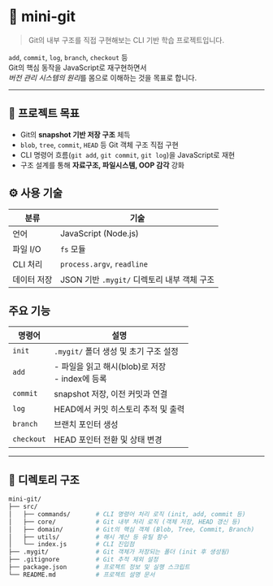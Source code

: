 # 🐙 mini-git

> Git의 내부 구조를 직접 구현해보는 CLI 기반 학습 프로젝트입니다.

`add`, `commit`, `log`, `branch`, `checkout` 등  
Git의 핵심 동작을 JavaScript로 재구현하면서  
*버전 관리 시스템의 원리*를 몸으로 이해하는 것을 목표로 합니다.

---

## 📌 프로젝트 목표

- Git의 **snapshot 기반 저장 구조** 체득
- `blob`, `tree`, `commit`, `HEAD` 등 Git 객체 구조 직접 구현
- CLI 명령어 흐름(`git add`, `git commit`, `git log`)을 JavaScript로 재현
- 구조 설계를 통해 **자료구조, 파일시스템, OOP 감각** 강화

## ⚙️ 사용 기술

| 분류        | 기술                                        |
| ----------- | ------------------------------------------- |
| 언어        | JavaScript (Node.js)                        |
| 파일 I/O    | `fs` 모듈                                   |
| CLI 처리    | `process.argv`, `readline`                  |
| 데이터 저장 | JSON 기반 `.mygit/` 디렉토리 내부 객체 구조 |

## 주요 기능

| 명령어     | 설명                                              |
| ---------- | ------------------------------------------------- |
| `init`     | `.mygit/` 폴더 생성 및 초기 구조 설정             |
| `add`      | - 파일을 읽고 해시(blob)로 저장<br>- index에 등록 |
| `commit`   | snapshot 저장, 이전 커밋과 연결                   |
| `log`      | HEAD에서 커밋 히스토리 추적 및 출력               |
| `branch`   | 브랜치 포인터 생성                                |
| `checkout` | HEAD 포인터 전환 및 상태 변경                     |

---

## 🧱 디렉토리 구조

```bash
mini-git/
├── src/
│   ├── commands/       # CLI 명령어 처리 로직 (init, add, commit 등)
│   ├── core/           # Git 내부 처리 로직 (객체 저장, HEAD 갱신 등)
│   ├── domain/         # Git의 핵심 객체 (Blob, Tree, Commit, Branch)
│   ├── utils/          # 해시 계산 등 유틸 함수
│   └── index.js        # CLI 진입점
├── .mygit/             # Git 객체가 저장되는 폴더 (init 후 생성됨)
├── .gitignore          # Git 추적 제외 설정
├── package.json        # 프로젝트 정보 및 실행 스크립트
└── README.md           # 프로젝트 설명 문서
```
